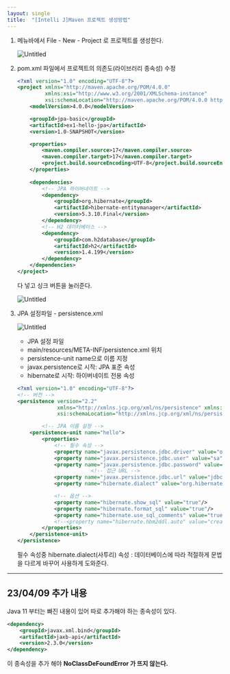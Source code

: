 ```yaml
---
layout: single
title:  "[Intelli J]Maven 프로젝트 생성방법"
---
```


1. 메뉴바에서 File - New - Project 로 프로젝트를 생성한다.
    
    ![Untitled](https://wakeful-fang-580.notion.site/image/https%3A%2F%2Fs3-us-west-2.amazonaws.com%2Fsecure.notion-static.com%2F668e304c-3b76-495b-95fe-5408e9d47f4a%2FUntitled.png?id=43b85a47-71e8-45fa-bfae-7703b2a715ee&table=block&spaceId=0a3516d8-1359-4f15-96f8-67198b036621&width=1060&userId=&cache=v2)
    
    
2. pom.xml 파일에서 프로젝트의 의존도(라이브러리 종속성) 수정
    
    ```xml
    <?xml version="1.0" encoding="UTF-8"?>
    <project xmlns="http://maven.apache.org/POM/4.0.0"
             xmlns:xsi="http://www.w3.org/2001/XMLSchema-instance"
             xsi:schemaLocation="http://maven.apache.org/POM/4.0.0 http://maven.apache.org/xsd/maven-4.0.0.xsd">
        <modelVersion>4.0.0</modelVersion>
    
        <groupId>jpa-basic</groupId>
        <artifactId>ex1-hello-jpa</artifactId>
        <version>1.0-SNAPSHOT</version>
    
        <properties>
            <maven.compiler.source>17</maven.compiler.source>
            <maven.compiler.target>17</maven.compiler.target>
            <project.build.sourceEncoding>UTF-8</project.build.sourceEncoding>
        </properties>
        
        <dependencies>
            <!-- JPA 하이버네이트 -->
            <dependency>
                <groupId>org.hibernate</groupId>
                <artifactId>hibernate-entitymanager</artifactId>
                <version>5.3.10.Final</version>
            </dependency>
            <!-- H2 데이터베이스 -->
            <dependency>
                <groupId>com.h2database</groupId>
                <artifactId>h2</artifactId>
                <version>1.4.199</version>
            </dependency>
        </dependencies>
    </project>
    ```
    
    다 넣고 싱크 버튼을 눌러준다.
    
    ![Untitled](https://wakeful-fang-580.notion.site/image/https%3A%2F%2Fs3-us-west-2.amazonaws.com%2Fsecure.notion-static.com%2Fdcdeb9ff-e5fd-4dab-b5f0-c8b00d352602%2FUntitled.png?id=6f62c9ba-5d32-451d-83b5-e6dc3bd668b2&table=block&spaceId=0a3516d8-1359-4f15-96f8-67198b036621&width=670&userId=&cache=v2)
    
3. JPA 설정파일 - persistence.xml
    
    ![Untitled](https://wakeful-fang-580.notion.site/image/https%3A%2F%2Fs3-us-west-2.amazonaws.com%2Fsecure.notion-static.com%2F8bc92523-eef8-4782-bc9d-b62c361bd415%2FUntitled.png?id=1e6eba94-5621-4f14-b335-5925a079ff9b&table=block&spaceId=0a3516d8-1359-4f15-96f8-67198b036621&width=580&userId=&cache=v2)
    
    - JPA 설정 파일
    - main/resources/META-INF/persistence.xml 위치
    - persistence-unit name으로 이름 지정
    - javax.persistence로 시작: JPA 표준 속성
    - hibernate로 시작: 하이버네이트 전용 속성
    
    ```xml
    <?xml version="1.0" encoding="UTF-8"?>
    <!-- 버전 -->
    <persistence version="2.2"
                 xmlns="http://xmlns.jcp.org/xml/ns/persistence" xmlns:xsi="http://www.w3.org/2001/XMLSchema-instance"
                 xsi:schemaLocation="http://xmlns.jcp.org/xml/ns/persistence http://xmlns.jcp.org/xml/ns/persistence/persistence_2_2.xsd">
    
    		<!-- JPA 이름 설정 -->
        <persistence-unit name="hello">
            <properties>
                <!-- 필수 속성 -->
                <property name="javax.persistence.jdbc.driver" value="org.h2.Driver"/>
                <property name="javax.persistence.jdbc.user" value="sa"/>
                <property name="javax.persistence.jdbc.password" value=""/>
    						<!-- 접근 URL -->
                <property name="javax.persistence.jdbc.url" value="jdbc:h2:tcp://localhost/~/test"/>
                <property name="hibernate.dialect" value="org.hibernate.dialect.H2Dialect"/>
    
                <!-- 옵션 -->
                <property name="hibernate.show_sql" value="true"/>
                <property name="hibernate.format_sql" value="true"/>
                <property name="hibernate.use_sql_comments" value="true"/>
                <!--<property name="hibernate.hbm2ddl.auto" value="create" />-->
            </properties>
        </persistence-unit>
    </persistence>
    ```
    
    필수 속성중 hibernate.dialect(사투리) 속성 : 데이터베이스에 따라 적절하게 문법을 다르게 바꾸어 사용하게 도와준다.
---

## 23/04/09 추가 내용

Java 11 부터는 빠진 내용이 있어 따로 추가해야 하는 종속성이 있다.

```xml
<dependency>
    <groupId>javax.xml.bind</groupId>
    <artifactId>jaxb-api</artifactId>
    <version>2.3.0</version>
</dependency>
```

이 종속성을 추가 해야 **NoClassDeFoundError 가 뜨지 않는다.**